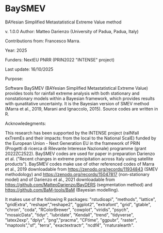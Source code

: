 # BaySMEV
BAYesian Simplified Metastatistical Extreme Value method

v. 1.0.0
Author: Matteo Darienzo (University of Padua, Padua, Italy)

Contributions from: Francesco Marra.

Year: 2025

Funders: NextEU PNRR (PRIN2022 "INTENSE" project)

Last update: 16/10/2025

Purpose:

Software BaySMEV (BAYesian Simplified Metastatistical Extreme Value) provides tools for rainfall extreme analysis with both stationary and nonstationary models within a Bayesian framework, which provides results with qunatitative uncertainty.
It is the Bayesian version of SMEV method (Marra et al., 2019, Marani and Ignaccolo, 2015).
Source codes are written in R.


Acknowledegments:

This research has been supported by the INTENSE project (raINfall exTremEs and their impacts: from the local to the National ScalE) funded by the European Union - Next Generation EU in the framework of PRIN (Progetti di ricerca di Rilevante Interesse Nazionale) programme (grant 2022ZC2522).
BaySMEV codes are used for paper in preparation Darienzo et al. ("Recent changes in extreme precipitation across Italy using satellite products").
BaySMEV codes make use of other referenced codes of Marra et al., 2019 downloadable from https://zenodo.org/records/11934843 (SMEV methodology) and https://zenodo.org/records/15047817 (non-stationary model) and of Darienzo et al., 2021 downloadable from https://github.com/MatteoDarienzo/BayDERS (segmentation method) and https://github.com/BaM-tools/BaM (Bayesian modelling).

It makes use of the following R packages: "rstudioapi",
         "methods", "lattice", "gridExtra", "reshape","reshape2", "ggplot2", "extrafont",
         "grid", "gtable", "chron", "coda", "RColorBrewer", "cowplot", "viridis",
         "psych",  "mosaicData", "tidyr", "lubridate", "Kendall", "trend", "tidyverse", 
         "latex2exp", "dplyr", "png","pracma",  "CFtime", "ggpubr",
         "raster", "maptools","sf", "terra", "exactextractr", "ncdf4",  "rnaturalearth".
